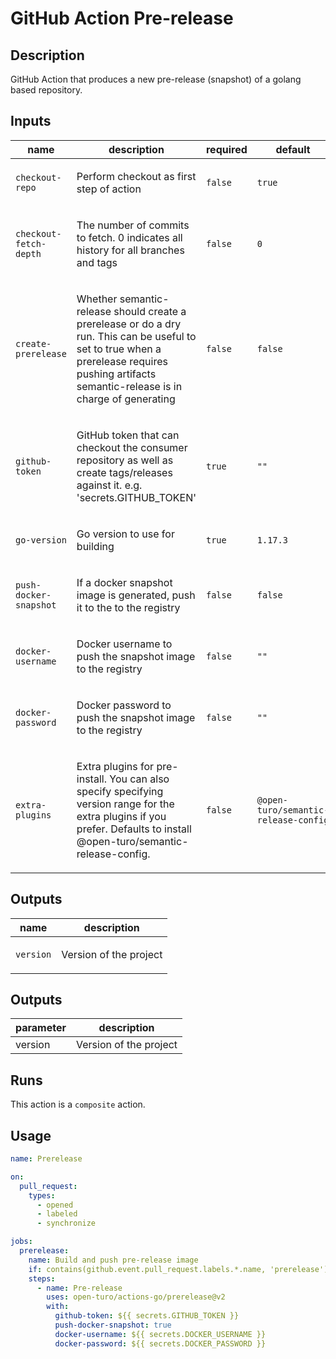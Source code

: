 # GitHub Action Pre-release

<!-- prettier-ignore-start -->
<!-- action-docs-description source="action.yaml" -->
## Description

GitHub Action that produces a new pre-release (snapshot) of a golang based repository.
<!-- action-docs-description source="action.yaml" -->
<!-- prettier-ignore-end -->

<!-- prettier-ignore-start -->
<!-- action-docs-inputs source="action.yaml" -->
## Inputs

| name | description | required | default |
| --- | --- | --- | --- |
| `checkout-repo` | <p>Perform checkout as first step of action</p> | `false` | `true` |
| `checkout-fetch-depth` | <p>The number of commits to fetch. 0 indicates all history for all branches and tags</p> | `false` | `0` |
| `create-prerelease` | <p>Whether semantic-release should create a prerelease or do a dry run. This can be useful to set to true when a prerelease requires pushing artifacts semantic-release is in charge of generating</p> | `false` | `false` |
| `github-token` | <p>GitHub token that can checkout the consumer repository as well as create tags/releases against it. e.g. 'secrets.GITHUB_TOKEN'</p> | `true` | `""` |
| `go-version` | <p>Go version to use for building</p> | `true` | `1.17.3` |
| `push-docker-snapshot` | <p>If a docker snapshot image is generated, push it to the to the registry</p> | `false` | `false` |
| `docker-username` | <p>Docker username to push the snapshot image to the registry</p> | `false` | `""` |
| `docker-password` | <p>Docker password to push the snapshot image to the registry</p> | `false` | `""` |
| `extra-plugins` | <p>Extra plugins for pre-install. You can also specify specifying version range for the extra plugins if you prefer.  Defaults to install @open-turo/semantic-release-config.</p> | `false` | `@open-turo/semantic-release-config ` |
<!-- action-docs-inputs source="action.yaml" -->

<!-- action-docs-outputs source="action.yaml" -->
## Outputs

| name | description |
| --- | --- |
| `version` | <p>Version of the project</p> |
<!-- action-docs-outputs source="action.yaml" -->
## Outputs

| parameter | description |
| --- | --- |
| version | Version of the project |
<!-- action-docs-outputs -->

<!-- action-docs-runs source="action.yaml -->
## Runs

This action is a `composite` action.
<!-- action-docs-runs -->

## Usage

```yaml
name: Prerelease

on:
  pull_request:
    types:
      - opened
      - labeled
      - synchronize

jobs:
  prerelease:
    name: Build and push pre-release image
    if: contains(github.event.pull_request.labels.*.name, 'prerelease')
    steps:
      - name: Pre-release
        uses: open-turo/actions-go/prerelease@v2
        with:
          github-token: ${{ secrets.GITHUB_TOKEN }}
          push-docker-snapshot: true
          docker-username: ${{ secrets.DOCKER_USERNAME }}
          docker-password: ${{ secrets.DOCKER_PASSWORD }}
```
<!-- prettier-ignore-end -->
